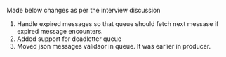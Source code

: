 
Made below changes as per the interview discussion
1) Handle expired messages so that queue should fetch next messase if expired message encounters.
2) Added support for deadletter queue
3) Moved json messages validaor in queue. It was earlier in producer.
